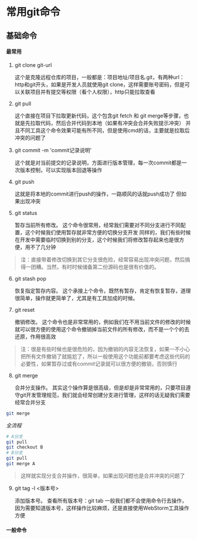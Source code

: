 # 常用git命令

## 基础命令

#### 最常用

1. git clone git-url

	这个是克隆远程仓库的项目，一般都是：项目地址/项目名.git，有两种url：http和git开头，如果是开发人员就使用git clone，这样需要账号密码，但是可以关联项目并有提交等权限（看个人权限），http只能拉取查看

2. git pull

	这个直接在项目下拉取更新代码，这个包含git fetch 和 git merge等步骤，也就是先拉取代码，然后合并代码到本地（如果有冲突会合并失败提示冲突）
	并且不同工具这个命令效果可能有所不同，但是使用cmd的话，主要就是拉取后冲突的问题了

3. git commit -m 'commit记录说明'

	这个就是对当前提交的记录说明，方面进行版本管理，每一次commit都是一次版本控制，可以实现版本回退等操作

4. git push

	这就是将本地的commit进行push的操作，一路顺风的话就push成功了
	但如果出现冲突

5. git status

	暂存当前所有修改。
	这个命令很常用，经常我们需要对不同分支进行不同配置，这个时候我们使用暂存就非常方便的切换分支开发
	同样的，我们有些时候在开发中需要临时切换到别的分支，这个时候我们将修改暂存起来也是很方便，用不了几分钟

> 注：直接带着修改切换到其它分支很危险，经常容易出现冲突问题，然后搞得一团糟。当然，有时时候储备第二份源码也是很有价值的。

6. git stash pop

	恢复指定暂存内容。
	这个承接上个命令，既然有暂存，肯定有恢复暂存，道理很简单，操作就更简单了，尤其是有工具加成的时候。

7. git reset

	撤销修改。
	这个命令也是非常常用的，例如我们在不用当前文件的修改的时候就可以很方便的使用这个命令撤销掉当前文件的所有修改，而不是一个个的去还原，作用很高效

> 注：很是有些时候也是很危险的，因为撤销的内容无法恢复，如果一不小心把所有文件撤销了就尴尬了，所以一般使用这个功能前都要考虑这些代码的必要性，如果暂存过或有commit记录就可以很方便的撤销，否则慎行

8. git merge

	合并分支操作。
	其实这个操作算是很高级，但是却是非常常用的，只要项目遵守git开发管理规范，我们就会经常创建分支进行管理，这样的话无疑我们需要经常合并分支

```bash
git merge
```

*全流程*

```bash
# A分支
git pull
git checkout B 
# B分支
git pull
git merge A
```

> 这样就实现分支合并操作，很简单，如果出现问题也是合并冲突的问题了

9. git tag -l <版本号>

	添加版本号。
	查看所有版本号：git tab
	一般我们都不会使用命令行去操作，因为需要知道版本号，这样操作比较麻烦，还是直接使用WebStorm工具操作方便

#### 一般命令

